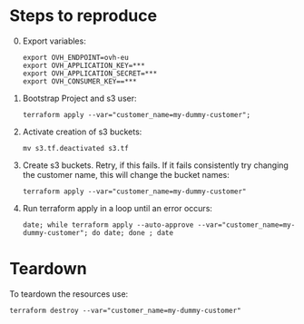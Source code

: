 # Steps to reproduce

0. Export variables:
    ```
    export OVH_ENDPOINT=ovh-eu
    export OVH_APPLICATION_KEY=***
    export OVH_APPLICATION_SECRET=***
    export OVH_CONSUMER_KEY==***
    ```

1. Bootstrap Project and s3 user: 
    ```
    terraform apply --var="customer_name=my-dummy-customer";
    ```

2. Activate creation of s3 buckets:
    ```
    mv s3.tf.deactivated s3.tf
    ```

3. Create s3 buckets. Retry, if this fails. If it fails consistently try changing the customer name, this will change the bucket names:
    ```
    terraform apply --var="customer_name=my-dummy-customer"
    ```

4. Run terraform apply in a loop until an error occurs:
    ```
    date; while terraform apply --auto-approve --var="customer_name=my-dummy-customer"; do date; done ; date
    ```

# Teardown

To teardown the resources use:
```
terraform destroy --var="customer_name=my-dummy-customer"
```
